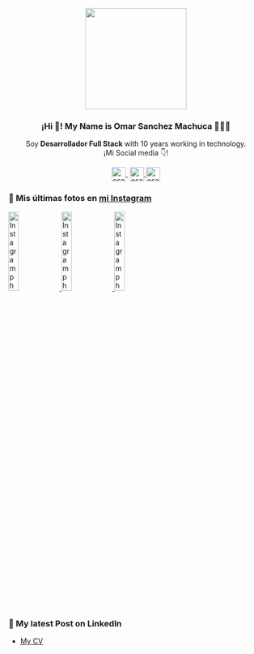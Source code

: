 <p align="center" width="300">
   <img align="center" width="200" src="https://www.dilemenudigital.com/yo_git.jpg" />
   <h3 align="center">¡Hi 👋! My Name is Omar Sanchez Machuca 👨🏻‍💻</h3>
</p>

<p align="center">Soy <strong>Desarrollador Full Stack</strong> with 10 years working in technology.<br />¡Mi Social media 👇!</p>
<p align="center">
   <a href="https://www.youtube.com/channel/UCNGaP2B32f4RT3lDESReybw" target="blank" style='margin-right:4px'>
    <img align="center" src="https://cdn.jsdelivr.net/npm/simple-icons@3.0.1/icons/youtube.svg" alt="osanmac" height="28px" width="28px" />
  </a>
  <a href="https://instagram.com/soyomartecno" target="blank">
    <img align="center" src="https://cdn.jsdelivr.net/npm/simple-icons@3.0.1/icons/instagram.svg" alt="osanmac" height="28px" width="28px" />
  </a>
  <a href="https://twitter.com/osanmac" target="blank">
    <img align="center" src="https://cdn.jsdelivr.net/npm/simple-icons@3.0.1/icons/twitter.svg" alt="osanmac" height="28px" width="28px" />
  </a>
</p>


### 📸 Mis últimas fotos en [mi Instagram](https://instagram.com/soyomartecno)

<a href='https://www.instagram.com/reel/CjJginjIIpo/' target='_blank'>
  <img width='20%' src='https://www.instagram.com/reel/CjJginjIIpo/' alt='Instagram photo' />
</a>
<a href='https://www.instagram.com/reel/Ch2A0w7gQ96/' target='_blank'>
  <img width='20%' src='https://www.instagram.com/reel/Ch2A0w7gQ96/' alt='Instagram photo' />
</a>
<a href='https://www.instagram.com/reel/CffRlPeIRLO/' target='_blank'>
  <img width='20%' src='https://www.instagram.com/reel/CffRlPeIRLO/' alt='Instagram photo' />
</a>

### 📝 My latest Post on LinkedIn [](https://www.linkedin.com/posts/omar-sanchez-machuca_amazon-engineers-database-activity-6983907764091682816-IHCK)
- [My CV](#)
